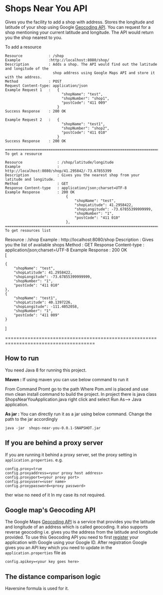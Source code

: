 # Shops Near You API
Gives you the facility to add a shop with address. Stores the longitude and latitude of your shop using Google [Geocoding API](https://developers.google.com/maps/documentation/geocoding/intro). You can request for a shop mentioning your current latitude and longitude. The API would return you the shop nearest to you.

To add a resource
```
Resource			: /shop
Example				:http://localhost:8080/shop/
Description			: Adds a shop. The API would find out the latitude and longitude of the 
					  shop address using Google Maps API and store it with the address.
Method				: POST
Request Content-type: application/json
Example Request	1	:	{
                          "shopName": "test",
                          "shopNumber": "shop1",
                          "postCode": "411 009"                          
                        }
Success Response	: 200 OK

Example Request	2	:	{
                          "shopName": "test1",
                          "shopNumber": "shop2",
                          "postCode": "411 010"                          
                        }
Success Response	: 200 OK

==============================================================================
To get a resource

Resource				: /shop/latitude/longitude
Example					: http://localhost:8080/shop/41.295842/-73.67855399
Description				: Gives you the nearest shop from your latitude and longitude.
Method					: GET
Response Content-type	: application/json;charset=UTF-8
Example Response		: 200 OK	
							{
						        "shopName": "test",
						        "shopLatitude": 41.2958422,
						        "shopLongitude": -73.67855399999999,
						        "shopNumber": "1",
						        "postCode": "411 010"
						    },
====================================================================================
To get resources list
```
Resource				: /shop
Example 				: http://localhost:8080/shop
Description				: Gives you the list of available shops
Method					: GET
Response Content-type	: application/json;charset=UTF-8
Example Response		: 200 OK	
							[
							
    {
        "shopName": "test",
        "shopLatitude": 41.2958422,
        "shopLongitude": -73.67855399999999,
        "shopNumber": "1",
        "postCode": "411 010"
    },
    {
        "shopName": "test1",
        "shopLatitude": 40.1397226,
        "shopLongitude": -111.4052058,
        "shopNumber": "1",
        "postCode": "411 009"
    }
]  

======================================================================================

## How to run
You need Java 8 for running this project.


**Maven :**
If using maven you can use below command to run it

From Command Promt go to the path Where Pom.xml is placed and use mvn clean install command to build the project.
In project there is java class ShopsNearYouApplication.java right click and select Run As--> Java application.


**As jar :**
You can directly run it as a jar using below command. Change the path to the jar accordingly

`java -jar  shops-near-you-0.0.1-SNAPSHOT.jar`


## If you are behind a proxy server

If you are running it behind a proxy server, set the proxy setting in `application.properties`. e.g.
```
config.proxy=true
config.proxyaddress=<your proxy host address>
config.proxyport=<your proxy port>
config.proxyuser=<user name>
config.proxypassword=<proxy password>
```
 ther wise no need of it In my case its not required.

## Google map's Geocoding API 
The Google Maps [Geocoding API](https://developers.google.com/maps/documentation/geocoding/start) is a service that provides you the latitude and longitude of an address which is called  geocoding. It also supports reverse geocoding i.e. gives you the address from the latitude and longitude provided. To use this Geocoding API you need to first [register](https://developers.google.com/maps/documentation/geocoding/get-api-key) your application with Google using your Google ID. After registration Google gives you an API key which you need to update in the `application.properties` file as
```
config.apikey=<your key goes here>
```

## The distance comparison logic
Haversine formula is used for it.